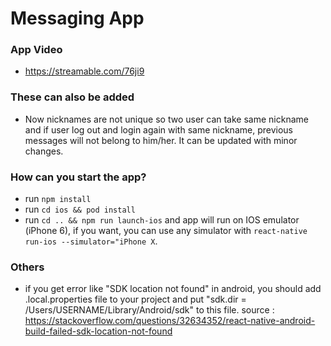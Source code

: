 # Messaging App

### App Video

- https://streamable.com/76ji9

### These can also be added

- Now nicknames are not unique so two user can take same nickname and if user log out and login again with same nickname, previous messages will not belong to him/her. It can be updated with minor changes.

### How can you start the app?

- run `npm install`
- run `cd ios && pod install`
- run `cd .. && npm run launch-ios` and app will run on IOS emulator (iPhone 6), if you want, you can use any simulator with `react-native run-ios --simulator="iPhone X`.

### Others

- if you get error like "SDK location not found" in android, you should add .local.properties file to your project and put "sdk.dir = /Users/USERNAME/Library/Android/sdk" to this file. source : https://stackoverflow.com/questions/32634352/react-native-android-build-failed-sdk-location-not-found
